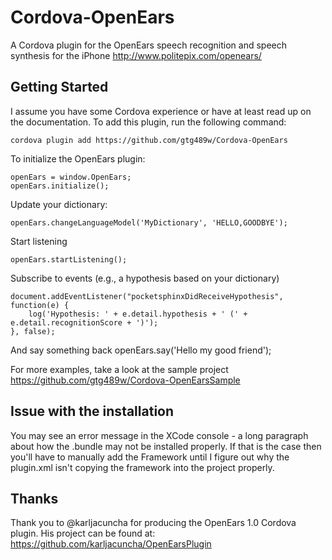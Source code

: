 # Cordova-OpenEars
A Cordova plugin for the OpenEars speech recognition and speech synthesis for the iPhone http://www.politepix.com/openears/

## Getting Started
I assume you have some Cordova experience or have at least read up on the documentation. To add this plugin, run the following command:

	cordova plugin add https://github.com/gtg489w/Cordova-OpenEars

To initialize the OpenEars plugin:

	openEars = window.OpenEars;
	openEars.initialize();

Update your dictionary:

	openEars.changeLanguageModel('MyDictionary', 'HELLO,GOODBYE');

Start listening

	openEars.startListening();

Subscribe to events (e.g., a hypothesis based on your dictionary)

	document.addEventListener("pocketsphinxDidReceiveHypothesis", function(e) {
		log('Hypothesis: ' + e.detail.hypothesis + ' (' + e.detail.recognitionScore + ')');
	}, false);

And say something back
	openEars.say('Hello my good friend');

For more examples, take a look at the sample project https://github.com/gtg489w/Cordova-OpenEarsSample

## Issue with the installation
You may see an error message in the XCode console - a long paragraph about how the .bundle may not be installed properly. If that is the case then you'll have to manually add the Framework until I figure out why the plugin.xml isn't copying the framework into the project properly.

## Thanks
Thank you to @karljacuncha for producing the OpenEars 1.0 Cordova plugin. His project can be found at: https://github.com/karljacuncha/OpenEarsPlugin